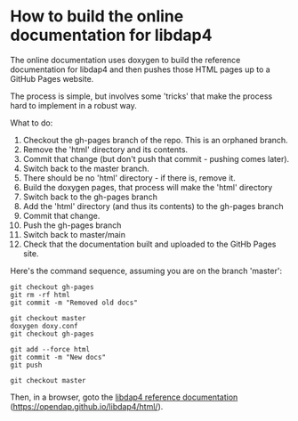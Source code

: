 
# How to build the online documentation for libdap4

The online documentation uses doxygen to build the reference documentation
for libdap4 and then pushes those HTML pages up to a GitHub Pages website.

The process is simple, but involves some 'tricks' that make the process 
hard to implement in a robust way.

What to do:
1. Checkout the gh-pages branch of the repo. This is an orphaned branch.
2. Remove the 'html' directory and its contents.
3. Commit that change (but don't push that commit - pushing comes later).
4. Switch back to the master branch.
5. There should be no 'html' directory - if there is, remove it.
6. Build the doxygen pages, that process will make the 'html' directory
7. Switch back to the gh-pages branch
8. Add the 'html' directory (and thus its contents) to the gh-pages branch
9. Commit that change. 
10. Push the gh-pages branch
11. Switch back to master/main
12. Check that the documentation built and uploaded to the GitHb Pages site.

Here's the command sequence, assuming you are on the branch 'master':
```aiignore
git checkout gh-pages
git rm -rf html
git commit -m "Removed old docs"

git checkout master
doxygen doxy.conf
git checkout gh-pages

git add --force html
git commit -m "New docs"
git push

git checkout master
```

Then, in a browser, goto the [libdap4 reference documentation](https://opendap.github.io/libdap4/html/)
(https://opendap.github.io/libdap4/html/).